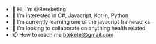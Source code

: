 - 👋 Hi, I’m @BereketIng
- 👀 I’m interested in C#, Javacript, Kotlin, Python
- 🌱 I’m currently learning one of the javacript frameworks
- 💞️ I’m looking to collaborate on anything health related
- 📫 How to reach me bteketel@gmail.com

<!---
BereketIng/BereketIng is a ✨ special ✨ repository because its `README.md` (this file) appears on your GitHub profile.
You can click the Preview link to take a look at your changes.
--->
